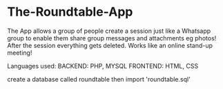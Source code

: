 # The-Roundtable-App
The App allows a group of people create a session just like a Whatsapp group to enable them share group messages and attachments eg photos! After the session everything gets deleted. Works like an online stand-up meeting!

Languages used: 
BACKEND: PHP, MYSQL 
FRONTEND: HTML, CSS

create a database called roundtable then import 'roundtable.sql'
